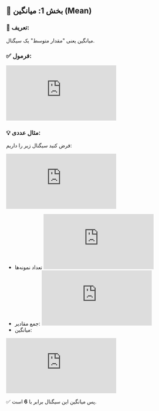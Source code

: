 

## 🔹 بخش 1: **میانگین (Mean)**

### 📌 تعریف:
میانگین یعنی "مقدار متوسط" یک سیگنال.

### ✅ فرمول:


![Math Formula](<https://latex.codecogs.com/svg.latex?%5Cbar%7Bx%7D%20%3D%20%5Cfrac%7B1%7D%7BN%7D%20%5Csum_%7Bn%3D1%7D%5E%7BN%7D%20x%5Bn%5D>)


### 💡 مثال عددی:

فرض کنید سیگنال زیر را داریم:



![Math Formula](<https://latex.codecogs.com/svg.latex?x%20%3D%20%5B7%2C%206%2C%205%5D>)


- تعداد نمونه‌ها ![Math](<https://latex.codecogs.com/svg.latex?N%20%3D%203>)
- جمع مقادیر: ![Math](<https://latex.codecogs.com/svg.latex?7%20%2B%206%20%2B%205%20%3D%2018>)
- میانگین:  


![Math Formula](<https://latex.codecogs.com/svg.latex?%5Cbar%7Bx%7D%20%3D%20%5Cfrac%7B18%7D%7B3%7D%20%3D%206>)


✅ پس میانگین این سیگنال برابر با **6** است.
